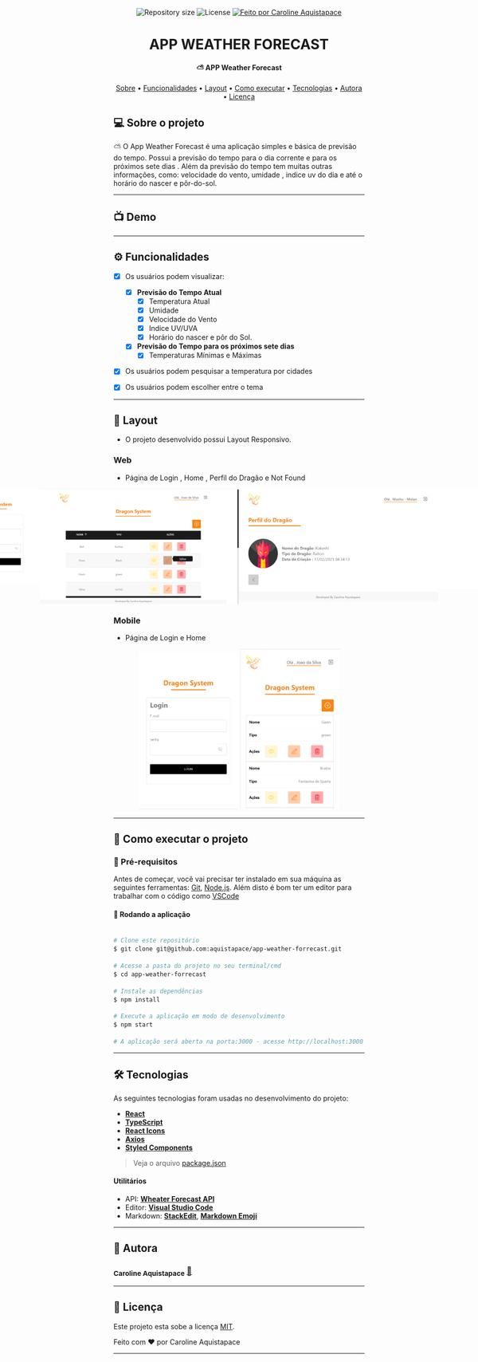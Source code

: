 


<p align="center">

  <img alt="Repository size" src="https://img.shields.io/github/repo-size/aquistapace/app-weather-forecast">
    
   <img alt="License" src="https://img.shields.io/badge/license-MIT-brightgreen">
  

  <a href="https://github.com/aquistapace">
    <img alt="Feito por Caroline Aquistapace" src="https://img.shields.io/badge/feito%20por-Caroline-Aquistapace%237519C1">
  </a>
  
  
 
</p>
<h1 align="center">
   APP WEATHER FORECAST
</h1>

<h4 align="center"> 
	 ⛅ APP Weather Forecast
</h4>

<p align="center">
 <a href="#-sobre-o-projeto">Sobre</a> •
 <a href="#-funcionalidades">Funcionalidades</a> •
 <a href="#-layout">Layout</a> • 
 <a href="#-como-executar-o-projeto">Como executar</a> • 
 <a href="#-tecnologias">Tecnologias</a> • 
 <a href="#-autora">Autora</a> • 
 <a href="#user-content--licença">Licença</a>
</p>


## 💻 Sobre o projeto

⛅ O App Weather Forecast é uma aplicação simples e básica de previsão do tempo. 
Possui a previsão do tempo para o dia corrente e para os próximos sete dias . 
Além da previsão do tempo tem muitas outras informações, como: velocidade do vento, umidade , indice uv do dia e até o horário do nascer e pôr-do-sol.


---

## 📺 Demo

---
## ⚙️ Funcionalidades

- [x] Os usuários podem visualizar:
  - [x] **Previsão do Tempo Atual**
	  - [x] Temperatura Atual
	  - [x] Umidade
	  - [x] Velocidade do Vento
	  - [x] Indice UV/UVA
	  - [x] Horário do nascer e pôr do Sol.
  - [x] **Previsão do Tempo para os próximos sete dias**
	  - [x] Temperaturas Mínimas e Máximas
  
- [x] Os usuários podem pesquisar a temperatura por cidades
- [x] Os usuários podem escolher entre o tema


---

## 🎨 Layout
- O projeto desenvolvido possui Layout Responsivo.
### Web
- Página de Login , Home , Perfil do Dragão e Not Found
<p align="center" style="display: flex; align-items: flex-start; justify-content: center;">
  <img alt="login" title="Página de Login" src="https://github.com/aquistapace/dragon-system/blob/main/src/assets/login.png" width="400px">

  <img alt="home" title="Pagina Home" src="https://github.com/aquistapace/dragon-system/blob/main/src/assets/home.png" width="400px">
  <img alt="PerfilDragon" title="Perfil do Dragão" src="https://github.com/aquistapace/dragon-system/blob/main/src/assets/perfil_dragao.PNG" width="400px">
  <img alt="notFound" title="Pagina Não Encontrada" src="https://github.com/aquistapace/dragon-system/blob/main/src/assets/page_not_found.png" width="400px">
</p>

### Mobile
- Página de Login e Home
<p align="center">

  <img alt="Mobile Home" title="Mobile Home" src="https://github.com/aquistapace/dragon-system/blob/main/src/assets/mobile_login.png" width="200px">
  <img alt="Mobile Login" title="Mobile Login" src="https://github.com/aquistapace/dragon-system/blob/main/src/assets/mobile_home.png" width="200px">
</p>


---
## 🚀 Como executar o projeto

###  🎏 Pré-requisitos

Antes de começar, você vai precisar ter instalado em sua máquina as seguintes ferramentas:
[Git](https://git-scm.com), [Node.js](https://nodejs.org/en/). 
Além disto é bom ter um editor para trabalhar com o código como [VSCode](https://code.visualstudio.com/)



#### 🧭 Rodando a aplicação 

```bash

# Clone este repositório
$ git clone git@github.com:aquistapace/app-weather-forrecast.git

# Acesse a pasta do projeto no seu terminal/cmd
$ cd app-weather-forrecast

# Instale as dependências
$ npm install

# Execute a aplicação em modo de desenvolvimento
$ npm start

# A aplicação será aberta na porta:3000 - acesse http://localhost:3000

```
---

## 🛠 Tecnologias
As seguintes tecnologias foram usadas no desenvolvimento do projeto:
- **[React](https://reactjs.org/)**  
- **[TypeScript](https://www.typescriptlang.org/)**
-   **[React Icons](https://react-icons.github.io/react-icons/)**
-   **[Axios](https://github.com/axios/axios)**
 -   **[Styled Components](https://styled-components.com/)**


> Veja o arquivo  [package.json](https://github.com/aquistapace/dragon-system/blob/main/package.json)



#### **Utilitários**


-   API:  **[Wheater Forecast API](https://openweathermap.org/api/one-call-api)** 
-   Editor:  **[Visual Studio Code](https://code.visualstudio.com/)** 
-   Markdown:  **[StackEdit](https://stackedit.io/)**,  **[Markdown Emoji](https://gist.github.com/rxaviers/7360908)**


---
## 🦸 Autora

 ### <sub><b>Caroline Aquistapace</b></sub></a> <a href="https://github.com/aquistapace" title="Git Hub">🌸</a>
---

## 📝 Licença

Este projeto esta sobe a licença [MIT](./LICENSE).

Feito com ❤️ por Caroline Aquistapace

---



